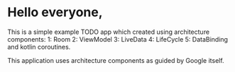<h1>Hello everyone,</h1>

This is a simple example TODO app which created using architecture components:
1: Room
2: ViewModel
3: LiveData
4: LifeCycle
5: DataBinding
and kotlin coroutines.

This application uses architecture components as guided by Google itself.
